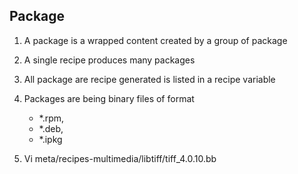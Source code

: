 ## Package

1. A package is a wrapped content created by a group of package

1. A single recipe produces many packages

1. All package are recipe generated is listed in a recipe variable

1. Packages are being binary files of format 

    - *.rpm,
    - *.deb,
    - *.ipkg

1. Vi meta/recipes-multimedia/libtiff/tiff_4.0.10.bb
